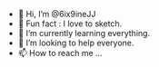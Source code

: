 - 👋 Hi, I’m @6ix9ineJJ 
- 👀 Fun fact : I love to sketch.
- 🌱 I’m currently learning everything.
- 💞️ I’m looking to help everyone.
- 📫 How to reach me ...

<!---
6ix9ineJJ/6ix9ineJJ is a ✨ special ✨ repository because its `README.md` (this file) appears on your GitHub profile.
You can click the Preview link to take a look at your changes.
--->
